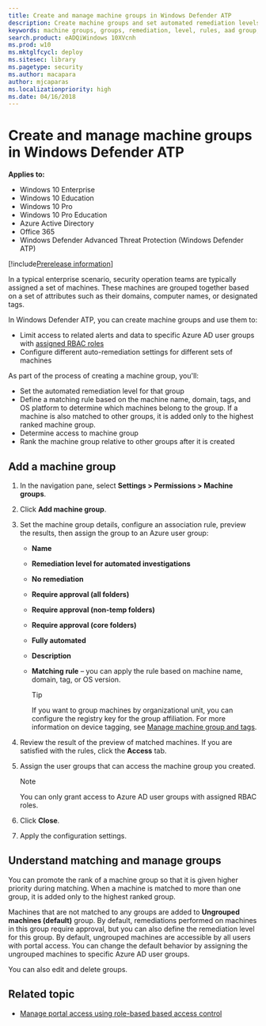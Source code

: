```yaml
---
title: Create and manage machine groups in Windows Defender ATP
description: Create machine groups and set automated remediation levels on them by confiring the rules that apply on the group
keywords: machine groups, groups, remediation, level, rules, aad group, role, assign, rank
search.product: eADQiWindows 10XVcnh
ms.prod: w10
ms.mktglfcycl: deploy
ms.sitesec: library
ms.pagetype: security
ms.author: macapara
author: mjcaparas
ms.localizationpriority: high
ms.date: 04/16/2018
---
```


# Create and manage machine groups in Windows Defender ATP
**Applies to:**

- Windows 10 Enterprise
- Windows 10 Education
- Windows 10 Pro
- Windows 10 Pro Education
- Azure Active Directory
- Office 365
- Windows Defender Advanced Threat Protection (Windows Defender ATP)

[!include[Prerelease information](prerelease.md)]

In a typical enterprise scenario, security operation teams are typically assigned a set of machines. These machines are grouped together based on a set of attributes such as their domains, computer names, or designated tags.

In Windows Defender ATP, you can create machine groups and use them to:
- Limit access to related alerts and data to specific Azure AD user groups with [assigned RBAC roles](rbac-windows-defender-advanced-threat-protection.md) 
- Configure different auto-remediation settings for different sets of machines

As part of the process of creating a machine group, you'll:
- Set the automated remediation level for that group
- Define a matching rule based on the machine name, domain, tags, and OS platform to determine which machines belong to the group. If a machine is also matched to other groups, it is added only to the highest ranked machine group.
- Determine access to machine group
- Rank the machine group relative to other groups after it is created 

## Add a machine group

1.	In the navigation pane, select **Settings > Permissions > Machine groups**.

2.	Click **Add machine group**. 

3.	Set the machine group details, configure an association rule, preview the results, then assign the group to an Azure user group:

	 - **Name**

	 - **Remediation level for automated investigations**
	  - **No remediation**
	  - **Require approval (all folders)**
	  - **Require approval (non-temp folders)**
	  - **Require approval (core folders)**
	  - **Fully automated**

	 - **Description**

	 - **Matching rule** – you can apply the rule based on machine name, domain, tag, or OS version. 

		>[!TIP]
		>If you want to group machines by organizational unit, you can configure the registry key for the group affiliation. For more information on device tagging, see [Manage machine group and tags](https://docs.microsoft.com/en-us/windows/security/threat-protection/windows-defender-atp/investigate-machines-windows-defender-advanced-threat-protection#manage-machine-group-and-tags).

4.	Review the result of the preview of matched machines. If you are satisfied with the rules, click the **Access** tab.

5.	Assign the user groups that can access the machine group you created. 

    >[!NOTE]
    >You can only grant access to Azure AD user groups with assigned RBAC roles. 

6.	Click **Close**.

7.	Apply the configuration settings.

## Understand matching and manage groups

You can promote the rank of a machine group so that it is given higher priority during matching. When a machine is matched to more than one group, it is added only to the highest ranked group.

Machines that are not matched to any groups are added to **Ungrouped machines (default)** group. By default, remediations performed on machines in this group require approval, but you can also define the remediation level for this group. By default, ungrouped machines are accessible by all users with portal access. You can change the default behavior by assigning the ungrouped machines to specific Azure AD user groups.

You can also edit and delete groups.



## Related topic
- [Manage portal access using role-based based access control](rbac-windows-defender-advanced-threat-protection.md)